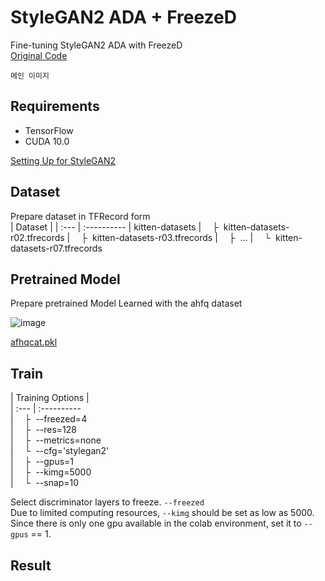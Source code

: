 
# StyleGAN2 ADA + FreezeD
Fine-tuning StyleGAN2 ADA with FreezeD  
[Original Code](https://github.com/NVlabs/stylegan2-ada)  
```
메인 이미지
```

## Requirements
- TensorFlow
- CUDA 10.0

[Setting Up  for StyleGAN2](https://github.com/noooey/AntiAginGAN-for-Cat/blob/main/setup/SettingUp_for_StyleGAN2_tf.ipynb)

## Dataset
Prepare dataset in TFRecord form  
| Dataset |
| :--- | :----------
| kitten-datasets
| &ensp;&ensp;&boxvr;&nbsp; kitten-datasets-r02.tfrecords
| &ensp;&ensp;&boxvr;&nbsp; kitten-datasets-r03.tfrecords
| &ensp;&ensp;&boxvr;&nbsp; ...
| &ensp;&ensp;&boxur;&nbsp; kitten-datasets-r07.tfrecords

## Pretrained Model
Prepare pretrained Model  Learned with the ahfq dataset  


![image](https://user-images.githubusercontent.com/66217855/211147695-8abe6ea6-f656-4bd4-86ee-40c1add4b555.png)

[afhqcat.pkl](https://nvlabs-fi-cdn.nvidia.com/stylegan2-ada/pretrained/afhqcat.pkl)

## Train

| Training Options |  
| :--- | :----------  
| &ensp;&ensp;&boxvr;&nbsp; --freezed=4  
| &ensp;&ensp;&boxvr;&nbsp; --res=128  
| &ensp;&ensp;&boxvr;&nbsp; --metrics=none  
| &ensp;&ensp;&boxur;&nbsp; --cfg='stylegan2'  
| &ensp;&ensp;&boxvr;&nbsp; --gpus=1  
| &ensp;&ensp;&boxvr;&nbsp; --kimg=5000  
| &ensp;&ensp;&boxur;&nbsp; --snap=10  


Select discriminator layers to freeze. `--freezed`  
Due to limited computing resources, `--kimg` should be set as low as 5000.  
Since there is only one gpu available in the colab environment, set it to `--gpus` == 1.  

## Result
